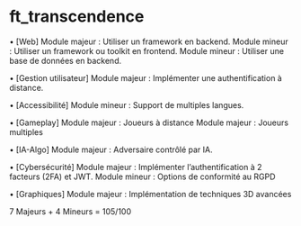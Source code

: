 # ft_transcendence

• [Web]
  Module majeur : Utiliser un framework en backend.
  Module mineur : Utiliser un framework ou toolkit en frontend.
  Module mineur : Utiliser une base de données en backend.

• [Gestion utilisateur]
  Module majeur : Implémenter une authentification à distance.

• [Accessibilité]
  Module mineur : Support de multiples langues.

• [Gameplay]
  Module majeur : Joueurs à distance
  Module majeur : Joueurs multiples

• [IA-Algo]
  Module majeur : Adversaire contrôlé par IA.

• [Cybersécurité]
  Module majeur : Implémenter l’authentification à 2 facteurs (2FA) et JWT.
  Module mineur : Options de conformité au RGPD

• [Graphiques]
  Module majeur : Implémentation de techniques 3D avancées

7 Majeurs + 4 Mineurs = 105/100
